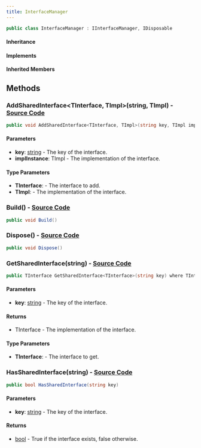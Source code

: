 ```yaml
---
title: InterfaceManager
---
```


```csharp
public class InterfaceManager : IInterfaceManager, IDisposable
```

#### Inheritance

#### Implements

#### Inherited Members

## Methods

### **AddSharedInterface<TInterface, TImpl>(string, TImpl)** - [Source Code](https://github.com/swiftly-solution/swiftlys2/blob/main/managed/src/SwiftlyS2.Core/Modules/Plugins/InterfaceManager.cs#L11)

```csharp
public void AddSharedInterface<TInterface, TImpl>(string key, TImpl implInstance) where TInterface : class where TImpl : class, TInterface
```

#### Parameters

- **key**: [string](https://learn.microsoft.com/dotnet/api/system.string) - The key of the interface.
- **implInstance**: TImpl - The implementation of the interface.

#### Type Parameters

- **TInterface**:  - The interface to add.
- **TImpl**:  - The implementation of the interface.

### **Build()** - [Source Code](https://github.com/swiftly-solution/swiftlys2/blob/main/managed/src/SwiftlyS2.Core/Modules/Plugins/InterfaceManager.cs#L37)

```csharp
public void Build()
```

### **Dispose()** - [Source Code](https://github.com/swiftly-solution/swiftlys2/blob/main/managed/src/SwiftlyS2.Core/Modules/Plugins/InterfaceManager.cs#L42)

```csharp
public void Dispose()
```

### **GetSharedInterface<TInterface>(string)** - [Source Code](https://github.com/swiftly-solution/swiftlys2/blob/main/managed/src/SwiftlyS2.Core/Modules/Plugins/InterfaceManager.cs#L28)

```csharp
public TInterface GetSharedInterface<TInterface>(string key) where TInterface : class
```

#### Parameters

- **key**: [string](https://learn.microsoft.com/dotnet/api/system.string) - The key of the interface.

#### Returns

- TInterface - The implementation of the interface.

#### Type Parameters

- **TInterface**:  - The interface to get.

### **HasSharedInterface(string)** - [Source Code](https://github.com/swiftly-solution/swiftlys2/blob/main/managed/src/SwiftlyS2.Core/Modules/Plugins/InterfaceManager.cs#L23)

```csharp
public bool HasSharedInterface(string key)
```

#### Parameters

- **key**: [string](https://learn.microsoft.com/dotnet/api/system.string) - The key of the interface.

#### Returns

- [bool](https://learn.microsoft.com/dotnet/api/system.boolean) - True if the interface exists, false otherwise.

